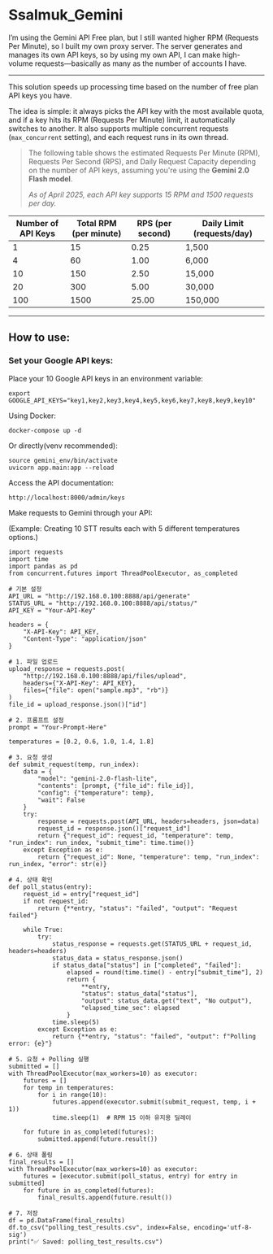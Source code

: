 # Ssalmuk_Gemini
I’m using the Gemini API Free plan, but I still wanted higher RPM (Requests Per Minute), so I built my own proxy server. The server generates and manages its own API keys, so by using my own API, I can make high-volume requests—basically as many as the number of accounts I have.

---

This solution speeds up processing time based on the number of free plan API keys you have.

The idea is simple: it always picks the API key with the most available quota, and if a key hits its RPM (Requests Per Minute) limit, it automatically switches to another. It also supports multiple concurrent requests (`max_concurrent` setting), and each request runs in its own thread.

> The following table shows the estimated Requests Per Minute (RPM), Requests Per Second (RPS), and Daily Request Capacity depending on the number of API keys, assuming you're using the **Gemini 2.0 Flash model**.
> 
> *As of April 2025, each API key supports 15 RPM and 1500 requests per day.*

| Number of API Keys | Total RPM (per minute) | RPS (per second) | Daily Limit (requests/day) |
| ------------------ | ---------------------- | ---------------- | -------------------------- |
| 1                  | 15                     | 0.25             | 1,500                      |
| 4                  | 60                     | 1.00             | 6,000                      |
| 10                 | 150                    | 2.50             | 15,000                     |
| 20                 | 300                    | 5.00             | 30,000                     |
| 100                | 1500                   | 25.00            | 150,000                    |

---

## How to use:

### Set your Google API keys:

Place your 10 Google API keys in an environment variable:

    export GOOGLE_API_KEYS="key1,key2,key3,key4,key5,key6,key7,key8,key9,key10"

Using Docker:

    docker-compose up -d

Or directly(venv recommended):

    source gemini_env/bin/activate
    uvicorn app.main:app --reload

Access the API documentation:

    http://localhost:8000/admin/keys

Make requests to Gemini through your API:

(Example: Creating 10 STT results each with 5 different temperatures options.)

    import requests
    import time
    import pandas as pd
    from concurrent.futures import ThreadPoolExecutor, as_completed
    
    # 기본 설정
    API_URL = "http://192.168.0.100:8888/api/generate"
    STATUS_URL = "http://192.168.0.100:8888/api/status/"
    API_KEY = "Your-API-Key"
    
    headers = {
        "X-API-Key": API_KEY,
        "Content-Type": "application/json"
    }
    
    # 1. 파일 업로드
    upload_response = requests.post(
        "http://192.168.0.100:8888/api/files/upload",
        headers={"X-API-Key": API_KEY},
        files={"file": open("sample.mp3", "rb")}
    )
    file_id = upload_response.json()["id"]
    
    # 2. 프롬프트 설정
    prompt = "Your-Prompt-Here"
    
    temperatures = [0.2, 0.6, 1.0, 1.4, 1.8]
    
    # 3. 요청 생성
    def submit_request(temp, run_index):
        data = {
            "model": "gemini-2.0-flash-lite",
            "contents": [prompt, {"file_id": file_id}],
            "config": {"temperature": temp},
            "wait": False
        }
        try:
            response = requests.post(API_URL, headers=headers, json=data)
            request_id = response.json()["request_id"]
            return {"request_id": request_id, "temperature": temp, "run_index": run_index, "submit_time": time.time()}
        except Exception as e:
            return {"request_id": None, "temperature": temp, "run_index": run_index, "error": str(e)}
    
    # 4. 상태 확인
    def poll_status(entry):
        request_id = entry["request_id"]
        if not request_id:
            return {**entry, "status": "failed", "output": "Request failed"}
    
        while True:
            try:
                status_response = requests.get(STATUS_URL + request_id, headers=headers)
                status_data = status_response.json()
                if status_data["status"] in ["completed", "failed"]:
                    elapsed = round(time.time() - entry["submit_time"], 2)
                    return {
                        **entry,
                        "status": status_data["status"],
                        "output": status_data.get("text", "No output"),
                        "elapsed_time_sec": elapsed
                    }
                time.sleep(5)
            except Exception as e:
                return {**entry, "status": "failed", "output": f"Polling error: {e}"}
    
    # 5. 요청 + Polling 실행
    submitted = []
    with ThreadPoolExecutor(max_workers=10) as executor:
        futures = []
        for temp in temperatures:
            for i in range(10):
                futures.append(executor.submit(submit_request, temp, i + 1))
                time.sleep(1)  # RPM 15 이하 유지용 딜레이
    
        for future in as_completed(futures):
            submitted.append(future.result())
    
    # 6. 상태 폴링
    final_results = []
    with ThreadPoolExecutor(max_workers=10) as executor:
        futures = [executor.submit(poll_status, entry) for entry in submitted]
        for future in as_completed(futures):
            final_results.append(future.result())
    
    # 7. 저장
    df = pd.DataFrame(final_results)
    df.to_csv("polling_test_results.csv", index=False, encoding='utf-8-sig')
    print("✅ Saved: polling_test_results.csv")
